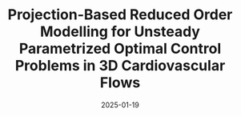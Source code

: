---
title: "Projection-Based Reduced Order Modelling for Unsteady Parametrized Optimal Control Problems in 3D Cardiovascular Flows"
collection: publications
permalink: /publication/2025-01-1-Projection-Based-Reduced-Order-Modelling-for-Unsteady-Parametrized-Optimal-Control-Problems-in-3D-Cardiovascular-Flows
date: 2025-01-19
item: 15
venue: 'Computer Methods and Programs in Biomedicine'
paperurl: 'https://doi.org/10.1016/j.cmpb.2025.108813'
authors: 'Surabhi Rathore, Pasquale Africa, Francesco Ballarin, Federico Pichi, Michele Girfoglio, Gianluigi Rozza'
pubsource: 'journal'
biblio: > 
    @article{RathoreProjectionbasedReducedOrder2025a,\

    title = {Projection-Based Reduced Order Modelling for Unsteady Parametrized Optimal Control Problems in {{3D}} Cardiovascular Flows},\

    author = {Rathore, Surabhi and Africa, Pasquale C. and Ballarin, Francesco and Pichi, Federico and Girfoglio, Michele and Rozza, Gianluigi},\

    year = {2025},\

    journal = {Computer Methods and Programs in Biomedicine},\

    volume = {269},\
    
    pages = {108813},\

    doi = {10.1016/j.cmpb.2025.108813}
    }
---